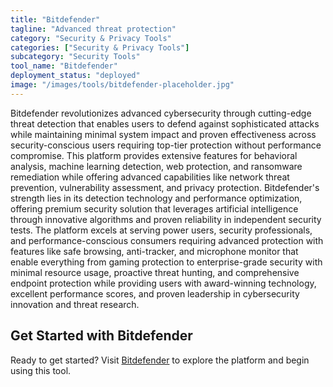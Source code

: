 ```yaml
---
title: "Bitdefender"
tagline: "Advanced threat protection"
category: "Security & Privacy Tools"
categories: ["Security & Privacy Tools"]
subcategory: "Security Tools"
tool_name: "Bitdefender"
deployment_status: "deployed"
image: "/images/tools/bitdefender-placeholder.jpg"
---
```

Bitdefender revolutionizes advanced cybersecurity through cutting-edge threat detection that enables users to defend against sophisticated attacks while maintaining minimal system impact and proven effectiveness across security-conscious users requiring top-tier protection without performance compromise. This platform provides extensive features for behavioral analysis, machine learning detection, web protection, and ransomware remediation while offering advanced capabilities like network threat prevention, vulnerability assessment, and privacy protection. Bitdefender's strength lies in its detection technology and performance optimization, offering premium security solution that leverages artificial intelligence through innovative algorithms and proven reliability in independent security tests. The platform excels at serving power users, security professionals, and performance-conscious consumers requiring advanced protection with features like safe browsing, anti-tracker, and microphone monitor that enable everything from gaming protection to enterprise-grade security with minimal resource usage, proactive threat hunting, and comprehensive endpoint protection while providing users with award-winning technology, excellent performance scores, and proven leadership in cybersecurity innovation and threat research.
## Get Started with Bitdefender

Ready to get started? Visit [Bitdefender](https://bitdefender.com) to explore the platform and begin using this tool.
